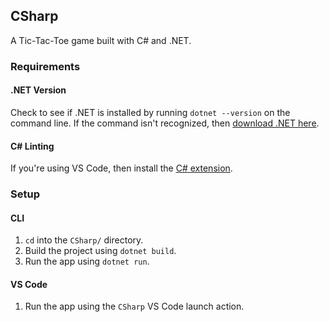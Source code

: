 ## CSharp
A Tic-Tac-Toe game built with C# and .NET.

### Requirements

#### .NET Version
Check to see if .NET is installed by running `dotnet --version` on the command line. If the command isn't recognized, then [download .NET here](https://dotnet.microsoft.com/en-us/download).

#### C# Linting
If you're using VS Code, then install the [C# extension](https://marketplace.visualstudio.com/items?itemName=ms-dotnettools.csharp).

### Setup

#### CLI
1. `cd` into the `CSharp/` directory.
2. Build the project using `dotnet build`.
3. Run the app using `dotnet run`.

#### VS Code
1. Run the app using the `CSharp` VS Code launch action.
